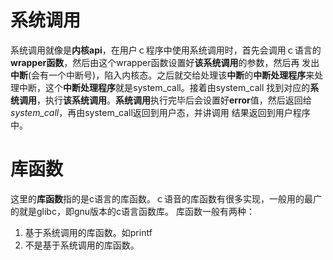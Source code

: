 # 系统调用
系统调用就像是**内核api**，在用户ｃ程序中使用系统调用时，首先会调用ｃ语言的**wrapper函数**，然后由这个wrapper函数设置好**该系统调用**的参数，然后再
发出**中断**(会有一个中断号)，陷入内核态。之后就交给处理该**中断**的**中断处理程序**来处理中断，这个**中断处理程序**就是system_call。接着由system_call
找到对应的**系统调用**，执行**该系统调用**。**系统调用**执行完毕后会设置好**error**值，然后返回给*system_call*，再由system_call返回到用户态，并讲调用
结果返回到用户程序中。

# 库函数
这里的**库函数**指的是c语言的库函数。ｃ语音的库函数有很多实现，一般用的最广的就是glibc，即gnu版本的c语言函数库。
库函数一般有两种：
1. 基于系统调用的库函数。如printf
2. 不是基于系统调用的库函数。
